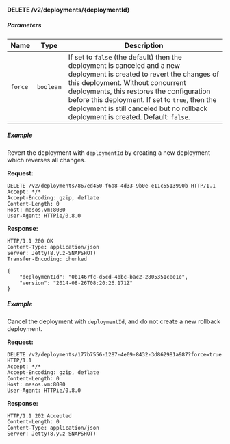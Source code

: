#### DELETE /v2/deployments/{deploymentId}

##### Parameters

<table class="table table-bordered">
  <thead>
    <tr>
      <th>Name</th>
      <th>Type</th>
      <th>Description</th>
    </tr>
  </thead>
  <tbody>
    <tr>
      <td><code>force</code></td>
      <td><code>boolean</code></td>
      <td>
        If set to <code>false</code> (the default) then the deployment is
        canceled and a new deployment is created to revert the changes of this
        deployment. Without concurrent deployments, this restores the configuration before this
        deployment. If set to <code>true</code>, then the deployment
        is still canceled but no rollback deployment is created.
        Default: <code>false</code>.</td>
    </tr>
  </tbody>
</table>

##### Example

Revert the deployment with `deploymentId` by creating a new deployment which reverses
all changes.

**Request:**

```http
DELETE /v2/deployments/867ed450-f6a8-4d33-9b0e-e11c5513990b HTTP/1.1
Accept: */*
Accept-Encoding: gzip, deflate
Content-Length: 0
Host: mesos.vm:8080
User-Agent: HTTPie/0.8.0
```

**Response:**

```http
HTTP/1.1 200 OK
Content-Type: application/json
Server: Jetty(8.y.z-SNAPSHOT)
Transfer-Encoding: chunked

{
    "deploymentId": "0b1467fc-d5cd-4bbc-bac2-2805351cee1e",
    "version": "2014-08-26T08:20:26.171Z"
}
```

##### Example

Cancel the deployment with `deploymentId`, and do not create a new rollback deployment.

**Request:**

```http
DELETE /v2/deployments/177b7556-1287-4e09-8432-3d862981a987?force=true HTTP/1.1
Accept: */*
Accept-Encoding: gzip, deflate
Content-Length: 0
Host: mesos.vm:8080
User-Agent: HTTPie/0.8.0
```

**Response:**

```http
HTTP/1.1 202 Accepted
Content-Length: 0
Content-Type: application/json
Server: Jetty(8.y.z-SNAPSHOT)
```